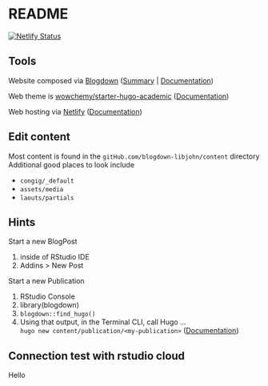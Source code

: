 
<!-- README.md is generated from README.Rmd. Please edit that file -->

# README

<!-- badges: start -->

[![Netlify
Status](https://api.netlify.com/api/v1/badges/e278b076-1ffe-4e77-9d33-9cca90618dc0/deploy-status)](https://app.netlify.com/sites/libjohn/deploys)

<!-- badges: end -->

## Tools

Website composed via [Blogdown](https://pkgs.rstudio.com/blogdown/)
([Summary](https://www.rstudio.com/blog/blogdown-v1.0/) \|
[Documentation](https://pkgs.rstudio.com/blogdown/))

Web theme is
[wowchemy/starter-hugo-academic](https://github.com/wowchemy/starter-hugo-academic)
([Documentation](https://wowchemy.com/docs/getting-started/customization/))

Web hosting via [Netlify](https://www.netlify.com/)
([Documentation](https://bookdown.org/yihui/blogdown/netlify.html))

## Edit content

Most content is found in the `gitHub.com/blogdown-libjohn/content`
directory Additional good places to look include

-   `congig/_default`
-   `assets/media`
-   `laouts/partials`

## Hints

Start a new BlogPost

1.  inside of RStudio IDE
2.  Addins \> New Post

Start a new Publication

1.  RStudio Console
2.  library(blogdown)
3.  `blogdown::find_hugo()`
4.  Using that output, in the Terminal CLI, call Hugo …
    <br>`hugo new content/publication/<my-publication>`
    ([Documentation](https://wowchemy.com/docs/content/publications/#command-line))

## Connection test with rstudio cloud

Hello